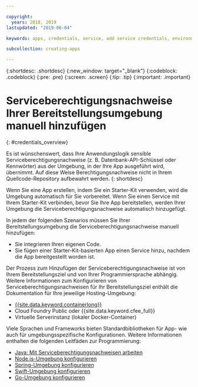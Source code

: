 ```yaml
---

copyright:
  years: 2018, 2019
lastupdated: "2019-06-04"

keywords: apps, credentials, service, add service credentials, environment, deployment

subcollection: creating-apps

---
```


{:shortdesc: .shortdesc}
{:new_window: target="_blank"}
{:codeblock: .codeblock}
{:pre: .pre}
{:screen: .screen}
{:tip: .tip}
{:important: .important}

# Serviceberechtigungsnachweise Ihrer Bereitstellungsumgebung manuell hinzufügen
{: #credentials_overview}

Es ist wünschenswert, dass Ihre Anwendungslogik sensible Serviceberechtigungsnachweise (z. B. Datenbank-API-Schlüssel oder Kennwörter) aus der Umgebung, in der Ihre App ausgeführt wird, übernimmt. Auf diese Weise Berechtigungsnachweise nicht in Ihrem Quellcode-Repository aufbewahrt werden.
{: shortdesc}

Wenn Sie eine App erstellen, indem Sie ein Starter-Kit verwenden, wird die Umgebung automatisch für Sie vorbereitet. Wenn Sie einen Service mit Ihrem Starter-Kit verbinden, bevor Sie Ihre App bereitstellen, werden Ihrer Umgebung die Serviceberechtigungsnachweise automatisch hinzugefügt.

In jedem der folgenden Szenarios müssen Sie Ihrer Bereitstellungsumgebung die Serviceberechtigungsnachweise manuell hinzufügen:

 * Sie integrieren Ihren eigenen Code.
 * Sie fügen einer Starter-Kit-basierten App einen Service hinzu, nachdem die App bereitgestellt worden ist.

Der Prozess zum Hinzufügen der Serviceberechtigungsnachweise ist von Ihrem Bereitstellungsziel und von Ihrer Programmiersprache abhängig. Weitere Informationen zum Konfigurieren von Serviceberechtigungsnachweisen für Ihr Bereitstellungsziel enthält die Dokumentation für Ihre jeweilige Hosting-Umgebung:

  * [{{site.data.keyword.containerlong}}](/docs/containers?topic=containers-service-binding#adding_app)
  * Cloud Foundry Public oder {{site.data.keyword.cfee_full}}
  * Virtuelle Serverinstanz (lokaler Docker-Container)

Viele Sprachen und Frameworks bieten Standardbibliotheken für App- wie auch für umgebungsspezifische Konfigurationen. Weitere Informationen enthalten die folgenden Leitfäden zur Programmierung:

* [Java: Mit Serviceberechtigungsnachweisen arbeiten](/docs/java?topic=cloud-native-configuration)
* [Node.js-Umgebung konfigurieren](/docs/node?topic=nodejs-configure-nodejs)
* [Spring-Umgebung konfigurieren](/docs/java?topic=java-spring-configuration)
* [Swift-Umgebung konfigurieren](/docs/swift?topic=swift-configuration)
* [Go-Umgebung konfigurieren](/docs/go?topic=go-configure-go-env)
